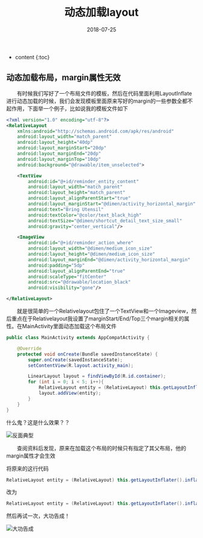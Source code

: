 ﻿---
layout: post
title:  "动态加载layout"
date:   2018-07-25
categories: Java
tag: Android开发
---

* content
{:toc}


## 动态加载布局，margin属性无效
&emsp;&emsp;有时候我们写好了一个布局文件的模板，然后在代码里面利用LayoutInflate进行动态加载的时候，我们会发现模板里面原来写好的margin的一些参数全都不起作用，下面举一个例子，比如说我的模板文件如下

```xml
<?xml version="1.0" encoding="utf-8"?>
<RelativeLayout
    xmlns:android="http://schemas.android.com/apk/res/android"
    android:layout_width="match_parent"
    android:layout_height="40dp"
    android:layout_marginStart="20dp"
    android:layout_marginEnd="20dp"
    android:layout_marginTop="10dp"
    android:background="@drawable/item_unselected">

    <TextView
        android:id="@+id/reminder_entity_content"
        android:layout_width="match_parent"
        android:layout_height="match_parent"
        android:layout_alignParentStart="true"
        android:layout_marginStart="@dimen/activity_horizontal_margin"
        android:text="Bring Utensil"
        android:textColor="@color/text_black_high"
        android:textSize="@dimen/shortcut_detail_text_size_small"
        android:gravity="center_vertical"/>

    <ImageView
        android:id="@+id/reminder_action_where"
        android:layout_width="@dimen/medium_icon_size"
        android:layout_height="@dimen/medium_icon_size"
        android:layout_marginEnd="@dimen/activity_horizontal_margin"
        android:padding="5dp"
        android:layout_alignParentEnd="true"
        android:scaleType="fitCenter"
        android:src="@drawable/location_black"
        android:visibility="gone"/>

</RelativeLayout>
```

&emsp;&emsp;就是很简单的一个Relativelayout包住了一个TextView和一个Imageview，然后重点在于Relativelayout我设置了marginStart/End/Top三个margin相关的属性。在MainActivity里面动态加载这个布局文件

```java
public class MainActivity extends AppCompatActivity {

    @Override
    protected void onCreate(Bundle savedInstanceState) {
        super.onCreate(savedInstanceState);
        setContentView(R.layout.activity_main);

        LinearLayout layout = findViewById(R.id.container);
        for (int i = 0; i < 5; i++){
            RelativeLayout entity = (RelativeLayout) this.getLayoutInflater().inflate(R.layout.reminder_entity_template, null);
            layout.addView(entity);
        }
    }
}
```

什么鬼？这是什么效果？？

![反面典型](https://img-blog.csdn.net/20180725080503884?watermark/2/text/aHR0cHM6Ly9ibG9nLmNzZG4ubmV0L2tld2VpMTY4/font/5a6L5L2T/fontsize/400/fill/I0JBQkFCMA==/dissolve/70)

&emsp;&emsp;查阅资料后发现，原来在加载这个布局的时候只有指定了其父布局，他的margin属性才会生效

将原来的这行代码

```java
RelativeLayout entity = (RelativeLayout) this.getLayoutInflater().inflate(R.layout.reminder_entity_template, null);
```

改为

```java
RelativeLayout entity = (RelativeLayout) this.getLayoutInflater().inflate(R.layout.reminder_entity_template, layout, false);
```

然后再试一次，大功告成！

![大功告成](https://img-blog.csdn.net/20180725080518987?watermark/2/text/aHR0cHM6Ly9ibG9nLmNzZG4ubmV0L2tld2VpMTY4/font/5a6L5L2T/fontsize/400/fill/I0JBQkFCMA==/dissolve/70)
